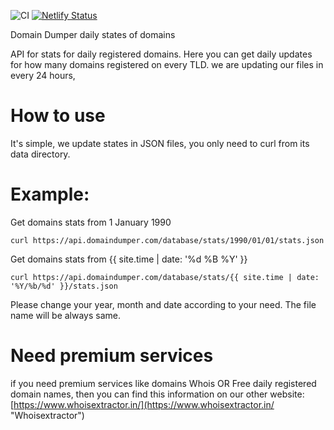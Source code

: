 ![CI](https://github.com/rundocs/jekyll-rtd-theme/workflows/CI/badge.svg?branch=develop) [![Netlify Status](https://api.netlify.com/api/v1/badges/eadf929b-e093-4a1a-b449-9eb62242aff9/deploy-status)](https://app.netlify.com/sites/domaindumper/deploys)

Domain Dumper daily states of domains

API for stats for daily registered domains. Here you can get daily updates for how many domains registered on every TLD. we are updating our files in every 24 hours,

# How to use
It's simple, we update states in JSON files, you only need to curl from its data directory.

# Example:

Get domains stats from 1 January 1990

`curl https://api.domaindumper.com/database/stats/1990/01/01/stats.json`

Get domains stats from {{ site.time | date: '%d %B %Y' }}

`curl https://api.domaindumper.com/database/stats/{{ site.time | date: '%Y/%b/%d' }}/stats.json`

Please change your year, month and date according to your need. The file name will be always same.

# Need premium services

if you need premium services like domains Whois OR Free daily registered domain names, then you can find this information on our other website: [https://www.whoisextractor.in/](https://www.whoisextractor.in/ "Whoisextractor")
